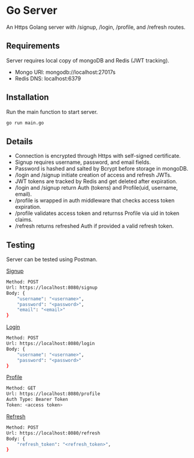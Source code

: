 # Go Server

An Https Golang server with /signup, /login, /profile, and /refresh routes.

## Requirements

Server requires local copy of mongoDB and Redis (JWT tracking).

- Mongo URI: mongodb://localhost:27017s
- Redis DNS: localhost:6379

## Installation

Run the main function to start server.

```bash
go run main.go
```
## Details

* Connection is encrypted through Https with self-signed certificate.
* Signup requires username, password, and email fields.
* Password is hashed and salted by Bcrypt before storage in mongoDB.
* /login and /signup initiate creation of access and refresh JWTs.
* JWT tokens are tracked by Redis and get deleted after expiration. 
* /login and /signup return Auth (tokens) and Profile(uid, username, email).
* /profile is wrapped in auth middleware that checks access token expiration.
* /profile validates access token and returnss Profile via uid in token claims. 
* /refresh returns refreshed Auth if provided a valid refresh token.

## Testing

Server can be tested using Postman.

<ins>Signup</ins>
```bash
Method: POST
Url: https://localhost:8080/signup
Body: {
    "username": "<username>",
    "password": "<password>",
    "email": "<email>"
}
```
<ins>Login</ins>
```bash
Method: POST
Url: https://localhost:8080/login
Body: {
    "username": "<username>",
    "password": "<password>"
}
```

<ins>Profile</ins>
```bash
Method: GET
Url: https://localhost:8080/profile
Auth Type: Bearer Token
Token: <access token>
```

<ins>Refresh</ins>
```bash
Method: POST
Url: https://localhost:8080/refresh
Body: {
    "refresh_token": "<refresh_token>",
}
```
